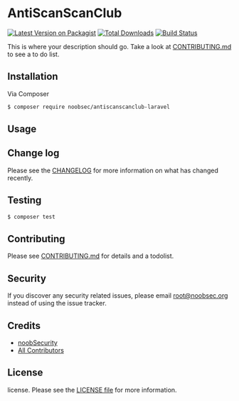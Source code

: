 # AntiScanScanClub

[![Latest Version on Packagist][ico-version]][link-packagist]
[![Total Downloads][ico-downloads]][link-downloads]
[![Build Status][ico-travis]][link-travis]

This is where your description should go. Take a look at [CONTRIBUTING.md](CONTRIBUTING.md) to see a to do list.

## Installation

Via Composer

```bash
$ composer require noobsec/antiscanscanclub-laravel
```

## Usage

## Change log

Please see the [CHANGELOG](CHANGELOG.md) for more information on what has changed recently.

## Testing

```bash
$ composer test
```

## Contributing

Please see [CONTRIBUTING.md](CONTRIBUTING.md) for details and a todolist.

## Security

If you discover any security related issues, please email root@noobsec.org instead of using the issue tracker.

## Credits

-   [noobSecurity][link-author]
-   [All Contributors][link-contributors]

## License

license. Please see the [LICENSE file](LICENSE.md) for more information.

[ico-version]: https://img.shields.io/packagist/v/noobsec/antiscanscanclub-laravel.svg?style=flat-square
[ico-downloads]: https://img.shields.io/packagist/dt/noobsec/antiscanscanclub-laravel.svg?style=flat-square
[ico-travis]: https://img.shields.io/travis/noobsec/antiscanscanclub-laravel/master.svg?style=flat-square
[link-packagist]: https://packagist.org/packages/noobsec/antiscanscanclub-laravel
[link-downloads]: https://packagist.org/packages/noobsec/antiscanscanclub-laravel
[link-travis]: https://travis-ci.org/noobsec/antiscanscanclub-laravel
[link-author]: https://github.com/noobsec
[link-contributors]: ../../contributors
